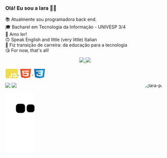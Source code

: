 ### Olá! Eu sou a Iara 👩‍💻


📚 Atualmente sou programadora back end. <br> 
🎓 Bacharel em Tecnologia da Informação - UNIVESP 3/4 <br>
🥰 Amo ler! <br>
🙃 Speak English and little (very little) Italian <br>
🤯 Fiz transição de carreira: da educação para a tecnologia <br>
😘 For now, that's all!



<div align="center">
  <a href="https://github.com/IaraSilvia">
  <img height="180em" src="https://github-readme-stats.vercel.app/api?username=IaraSilvia&show_icons=true&theme=midnight-purple&include_all_commits=true&count_private=true"/>
  <img height="180em" src="https://github-readme-stats.vercel.app/api/top-langs/?username=IaraSilvia&layout=compact&langs_count=7&theme=midnight-purple"/>
</div>

  <div style="display: inline_block"><br>
  <img align="center" alt="Iara-Js" height="30" width="40" src="https://raw.githubusercontent.com/devicons/devicon/master/icons/javascript/javascript-plain.svg">
  <img align="center" alt="Iara-HTML" height="30" width="40" src="https://raw.githubusercontent.com/devicons/devicon/master/icons/html5/html5-original.svg">
  <img align="center" alt="Iara-CSS" height="30" width="40" src="https://raw.githubusercontent.com/devicons/devicon/master/icons/css3/css3-original.svg">
  
  <img align="right" alt="Iara-pic" height="150" style="border-radius:50px;"   
   src="https://i.pinimg.com/originals/1e/20/42/1e204227bfff34d09fdaec1c1da552af.jpg">
     
</div>
  


  
  <div> 
  <a href = "mailto:iara.domiciano@gmail.com"><img src="https://img.shields.io/badge/-Gmail-%23333?style=for-the-badge&logo=gmail&logoColor=white" target="_blank"></a>
  <a href="https://www.linkedin.com/in/iara-silvia-domiciano-crivelaro-664b462b" target="_blank"><img src="https://img.shields.io/badge/-LinkedIn-%230077B5?style=for-the-badge&logo=linkedin&logoColor=white" target="_blank"></a> 
    
  </div>
  
  ![Snake animation](https://github.com/IaraSilvia/IaraSilvia/blob/output/github-contribution-grid-snake.svg)
